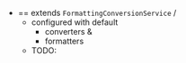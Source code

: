 * == extends `FormattingConversionService` / 
  * configured with default
    * converters & 
    * formatters
  * TODO:
